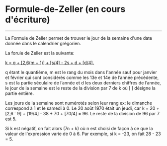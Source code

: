 # Formule-de-Zeller (en cours d'écriture)

--------------------------

La Formule de Zeller permet de trouver le jour de la semaine d'une date donnée dans le calendrier grégorien.

La forule de Zeller est la suivante:

<ins>k = q + [2,6(m + 1)] + [s/4] - 2s + d + [d/4]<ins>.

q étant le quantième, m est le rang du mois dans l'année sauf pour janvier et février qui sont considérés comme les 13e et 14e de l’année précédente, s est la partie séculaire de l’année et d les deux derniers chiffres de l’année, le jour de la semaine est le reste de la division par 7 de k où [ ] désigne la partie entière.


Les jours de la semaine sont numérotés selon leur rang
ex: le dimanche correspond à 1 et le samedi à 0.
Le 20 août 1970 était un jeudi, car k = 20 + [2,6 ´ 9] + [19/4] - 38 + 70 + [70/4] = 96. Le reste de la division de 96 par 7 est 5. 

Si k est négatif, on fait alors (7n + k) où n est choisi de façon à ce que la valeur de l'expression varie de 0 à 6. Par exemple, si k = -23, on fait 28 - 23 = 5.
